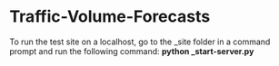 # Traffic-Volume-Forecasts

To run the test site on a localhost, go to the _site folder in a command prompt and run the following command: **python _start-server.py**